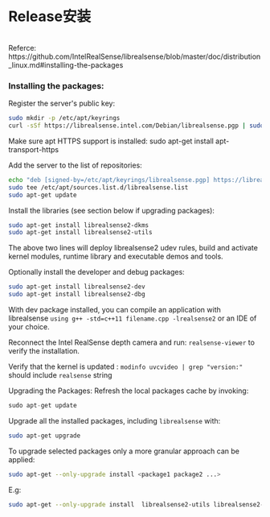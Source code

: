 # Release安装
<br>
Referce:<br>
https://github.com/IntelRealSense/librealsense/blob/master/doc/distribution_linux.md#installing-the-packages
<br>

 

### Installing the packages:
Register the server's public key:
```bash
sudo mkdir -p /etc/apt/keyrings
curl -sSf https://librealsense.intel.com/Debian/librealsense.pgp | sudo tee /etc/apt/keyrings/librealsense.pgp > /dev/null
```
Make sure apt HTTPS support is installed: sudo apt-get install apt-transport-https

Add the server to the list of repositories:

```bash
echo "deb [signed-by=/etc/apt/keyrings/librealsense.pgp] https://librealsense.intel.com/Debian/apt-repo `lsb_release -cs` main" | \
sudo tee /etc/apt/sources.list.d/librealsense.list
sudo apt-get update
```
Install the libraries (see section below if upgrading packages):
```bash
sudo apt-get install librealsense2-dkms
sudo apt-get install librealsense2-utils
```
The above two lines will deploy librealsense2 udev rules, build and activate kernel modules, runtime library and executable demos and tools.

Optionally install the developer and debug packages:
```bash
sudo apt-get install librealsense2-dev
sudo apt-get install librealsense2-dbg
```
With dev package installed, you can compile an application with librealsense `using g++ -std=c++11 filename.cpp -lrealsense2` or an IDE of your choice.

Reconnect the Intel RealSense depth camera and run: `realsense-viewer` to verify the installation.

Verify that the kernel is updated :
`modinfo uvcvideo | grep "version:"` should include `realsense` string

Upgrading the Packages:
Refresh the local packages cache by invoking:
```python
sudo apt-get update
```

Upgrade all the installed packages, including `librealsense` with:
```bash
sudo apt-get upgrade
```

To upgrade selected packages only a more granular approach can be applied:
```bash
sudo apt-get --only-upgrade install <package1 package2 ...>
```
E.g:
```bash
sudo apt-get --only-upgrade install  librealsense2-utils librealsense2-dkms
```







